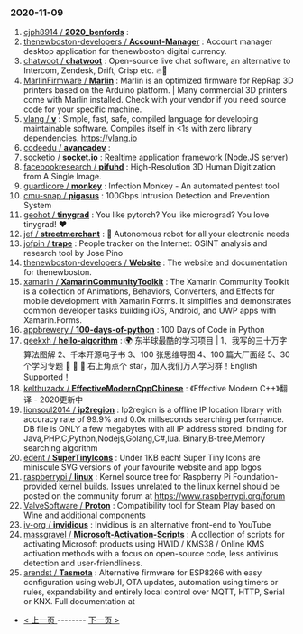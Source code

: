 ### 2020-11-09 
1. [
        cjph8914 /
**2020_benfords**](https://github.com/cjph8914/2020_benfords) : 
1. [
        thenewboston-developers /
**Account-Manager**](https://github.com/thenewboston-developers/Account-Manager) : Account manager desktop application for thenewboston digital currency.
1. [
        chatwoot /
**chatwoot**](https://github.com/chatwoot/chatwoot) : Open-source live chat software, an alternative to Intercom, Zendesk, Drift, Crisp etc. 🔥💬
1. [
        MarlinFirmware /
**Marlin**](https://github.com/MarlinFirmware/Marlin) : Marlin is an optimized firmware for RepRap 3D printers based on the Arduino platform. | Many commercial 3D printers come with Marlin installed. Check with your vendor if you need source code for your specific machine.
1. [
        vlang /
**v**](https://github.com/vlang/v) : Simple, fast, safe, compiled language for developing maintainable software. Compiles itself in <1s with zero library dependencies. https://vlang.io
1. [
        codeedu /
**avancadev**](https://github.com/codeedu/avancadev) : 
1. [
        socketio /
**socket.io**](https://github.com/socketio/socket.io) : Realtime application framework (Node.JS server)
1. [
        facebookresearch /
**pifuhd**](https://github.com/facebookresearch/pifuhd) : High-Resolution 3D Human Digitization from A Single Image.
1. [
        guardicore /
**monkey**](https://github.com/guardicore/monkey) : Infection Monkey - An automated pentest tool
1. [
        cmu-snap /
**pigasus**](https://github.com/cmu-snap/pigasus) : 100Gbps Intrusion Detection and Prevention System
1. [
        geohot /
**tinygrad**](https://github.com/geohot/tinygrad) : You like pytorch? You like micrograd? You love tinygrad! ❤️
1. [
        jef /
**streetmerchant**](https://github.com/jef/streetmerchant) : 🤖 Autonomous robot for all your electronic needs
1. [
        jofpin /
**trape**](https://github.com/jofpin/trape) : People tracker on the Internet: OSINT analysis and research tool by Jose Pino
1. [
        thenewboston-developers /
**Website**](https://github.com/thenewboston-developers/Website) : The website and documentation for thenewboston.
1. [
        xamarin /
**XamarinCommunityToolkit**](https://github.com/xamarin/XamarinCommunityToolkit) : The Xamarin Community Toolkit is a collection of Animations, Behaviors, Converters, and Effects for mobile development with Xamarin.Forms. It simplifies and demonstrates common developer tasks building iOS, Android, and UWP apps with Xamarin.Forms.
1. [
        appbrewery /
**100-days-of-python**](https://github.com/appbrewery/100-days-of-python) : 100 Days of Code in Python
1. [
        geekxh /
**hello-algorithm**](https://github.com/geekxh/hello-algorithm) : 🌍 东半球最酷的学习项目 | 1、我写的三十万字算法图解 2、千本开源电子书 3、100 张思维导图 4、100 篇大厂面经 5、30 个学习专题 🚀 🚀 🚀 右上角点个 star，加入我们万人学习群！English Supported！
1. [
        kelthuzadx /
**EffectiveModernCppChinese**](https://github.com/kelthuzadx/EffectiveModernCppChinese) : 《Effective Modern C++》翻译 - 2020更新中
1. [
        lionsoul2014 /
**ip2region**](https://github.com/lionsoul2014/ip2region) : Ip2region is a offline IP location library with accuracy rate of 99.9% and 0.0x millseconds searching performance. DB file is ONLY a few megabytes with all IP address stored. binding for Java,PHP,C,Python,Nodejs,Golang,C#,lua. Binary,B-tree,Memory searching algorithm
1. [
        edent /
**SuperTinyIcons**](https://github.com/edent/SuperTinyIcons) : Under 1KB each! Super Tiny Icons are miniscule SVG versions of your favourite website and app logos
1. [
        raspberrypi /
**linux**](https://github.com/raspberrypi/linux) : Kernel source tree for Raspberry Pi Foundation-provided kernel builds. Issues unrelated to the linux kernel should be posted on the community forum at https://www.raspberrypi.org/forum
1. [
        ValveSoftware /
**Proton**](https://github.com/ValveSoftware/Proton) : Compatibility tool for Steam Play based on Wine and additional components
1. [
        iv-org /
**invidious**](https://github.com/iv-org/invidious) : Invidious is an alternative front-end to YouTube
1. [
        massgravel /
**Microsoft-Activation-Scripts**](https://github.com/massgravel/Microsoft-Activation-Scripts) : A collection of scripts for activating Microsoft products using HWID / KMS38 / Online KMS activation methods with a focus on open-source code, less antivirus detection and user-friendliness.
1. [
        arendst /
**Tasmota**](https://github.com/arendst/Tasmota) : Alternative firmware for ESP8266 with easy configuration using webUI, OTA updates, automation using timers or rules, expandability and entirely local control over MQTT, HTTP, Serial or KNX. Full documentation at 

- [ < 上一页 ](https://github.com/able8/github-trending-daily-record/blob/master/2020-11-08.md) -------- [ 下一页 > ](https://github.com/able8/github-trending-daily-record/blob/master/2020-11-10.md)